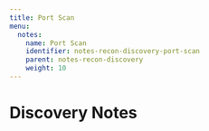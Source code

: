```yaml
---
title: Port Scan
menu:
  notes:
    name: Port Scan
    identifier: notes-recon-discovery-port-scan
    parent: notes-recon-discovery
    weight: 10
---
```

# Discovery Notes